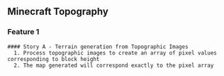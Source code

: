 ## Minecraft Topography
  ### Feature 1
    #### Story A - Terrain generation from Topographic Images
      1. Process topographic images to create an array of pixel values corresponding to block height
      2. The map generated will correspond exactly to the pixel array
  
